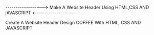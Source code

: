 ------------------> Make A Website Header Using HTML,CSS AND jAVASCRIPT <------------------


Create A Website Header Design COFFEE With HTML, CSS AND JAVASCRIPT 
